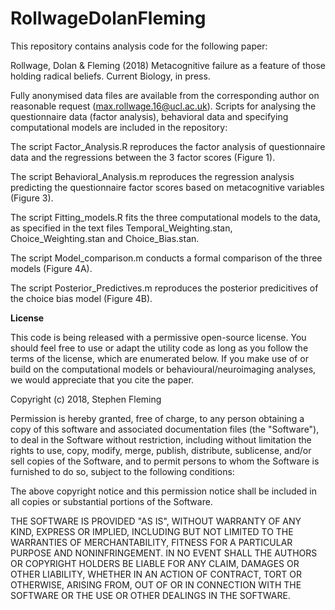 # RollwageDolanFleming

This repository contains analysis code for the following paper:

Rollwage, Dolan & Fleming (2018) Metacognitive failure as a feature of those holding radical beliefs. Current Biology, in press. 

Fully anonymised data files are available from the corresponding author on reasonable request (max.rollwage.16@ucl.ac.uk). 
Scripts for analysing the questionnaire data (factor analysis), behavioral data and specifying computational models are included in the repository: 

The script Factor_Analysis.R reproduces the factor analysis of questionnaire data and the regressions between the 3 factor scores (Figure 1). 

The script Behavioral_Analysis.m reproduces the regression analysis predicting the questionnaire factor scores based on metacognitive variables (Figure 3). 

The script Fitting_models.R fits the three computational models to the data, as specified in the text files Temporal_Weighting.stan, Choice_Weighting.stan and Choice_Bias.stan. 

The script Model_comparison.m conducts a formal comparison of the three models (Figure 4A).

The script Posterior_Predictives.m reproduces the posterior predicitives of the choice bias model (Figure 4B).

**License**

This code is being released with a permissive open-source license. You should feel free to use or adapt the utility code as long as you follow the terms of the license, which are enumerated below. If you make use of or build on the computational models or behavioural/neuroimaging analyses, we would appreciate that you cite the paper.

Copyright (c) 2018, Stephen Fleming

Permission is hereby granted, free of charge, to any person obtaining a copy of this software and associated documentation files (the "Software"), to deal in the Software without restriction, including without limitation the rights to use, copy, modify, merge, publish, distribute, sublicense, and/or sell copies of the Software, and to permit persons to whom the Software is furnished to do so, subject to the following conditions:

The above copyright notice and this permission notice shall be included in all copies or substantial portions of the Software.

THE SOFTWARE IS PROVIDED "AS IS", WITHOUT WARRANTY OF ANY KIND, EXPRESS OR IMPLIED, INCLUDING BUT NOT LIMITED TO THE WARRANTIES OF MERCHANTABILITY, FITNESS FOR A PARTICULAR PURPOSE AND NONINFRINGEMENT. IN NO EVENT SHALL THE AUTHORS OR COPYRIGHT HOLDERS BE LIABLE FOR ANY CLAIM, DAMAGES OR OTHER LIABILITY, WHETHER IN AN ACTION OF CONTRACT, TORT OR OTHERWISE, ARISING FROM, OUT OF OR IN CONNECTION WITH THE SOFTWARE OR THE USE OR OTHER DEALINGS IN THE SOFTWARE.
